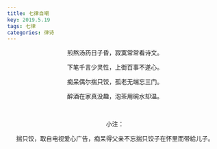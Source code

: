 ```yaml
---
title: 七律自嘲
key: 2019.5.19
tags: 七律
categories: 律诗
---
```


<p align="center">煎熬汤药日子昏，寂寞常常看诗文。
</p>
<p align="center">下笔千言少灵性，上街百事不遂心。
</p>
<p align="center">痴呆偶尔揣只饺，孤老无端忘三门。
</p>
<p align="center">醉酒在家真没趣，泡茶用碗水却温。
</p>
<p align="center"></br>
</p>
<p align="center">小注：
</p>
<p align="center">揣只饺，取自电视爱心广告，痴呆得父亲不忘揣只饺子在怀里而带給儿子。
</p>
<p align="center"></br>
</p>
